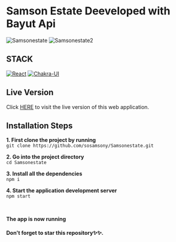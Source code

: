 # Samson Estate Deeveloped with Bayut Api
![Samsonestate](https://user-images.githubusercontent.com/76836006/165221792-61abf385-e711-499b-b150-446003a5d105.JPG)
![Samsonestate2](https://user-images.githubusercontent.com/76836006/165221810-ab5ba082-a030-4626-91b2-1ea24ecea004.PNG)

## STACK
[![React](https://img.shields.io/badge/React-20232A?style=for-the-badge&logo=react&logoColor=61DAFB)](https://github.com/Sosamsony)
[![Chakra-UI](https://img.shields.io/badge/Chakra--UI-319795?style=for-the-badge&logo=chakra-ui&logoColor=white)](https://github.com/Sosamsony)


## Live Version
Click [HERE](https://sosamsony.vercel.app) to visit the live version of this web application.


## Installation Steps 
**1. First clone the project by running** <br />
   ``` git clone https://github.com/sosamsony/Samsonestate.git ```
<br />

**2. Go into the project directory**  <br />
   ``` cd Samsonestate ``` 
   <br />
   
**3. Install all the dependencies** <br />
    ``` npm i ``` 
    <br />
    
**4. Start the application development server**<br />
    ``` npm start ```

<br /> 


**The app is now running**
<br />

#### Don't forget to star this repository✨✨.
